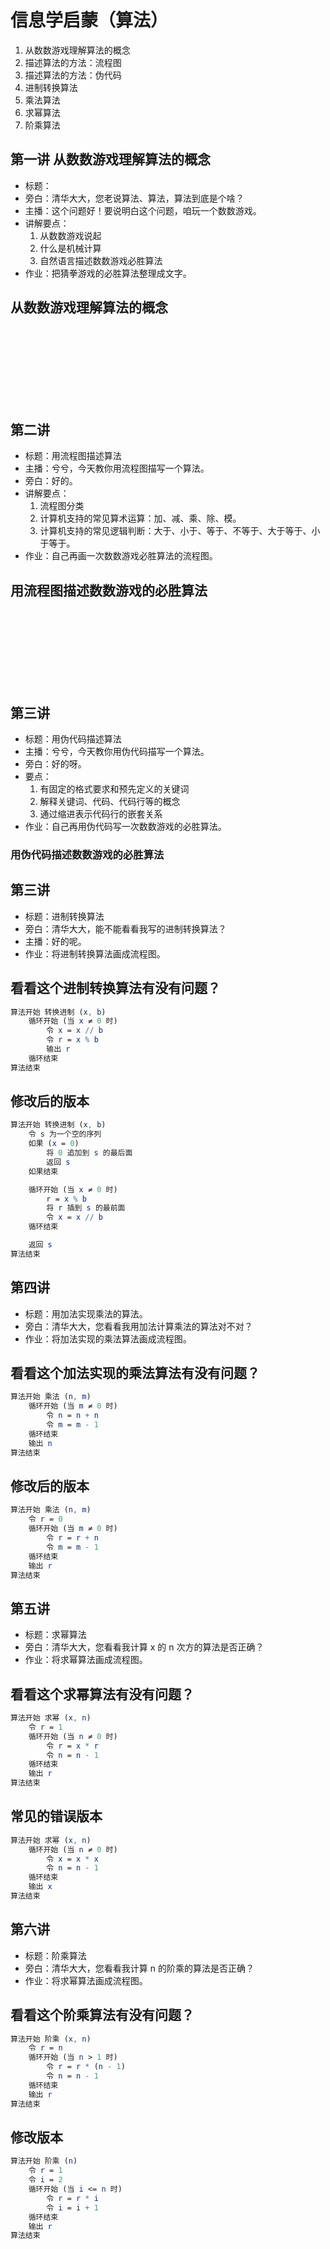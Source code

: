 # 信息学启蒙（算法）

1. 从数数游戏理解算法的概念
1. 描述算法的方法：流程图
1. 描述算法的方法：伪代码
1. 进制转换算法
1. 乘法算法
1. 求幂算法
1. 阶乘算法

		
## 第一讲 从数数游戏理解算法的概念

- 标题：
- 旁白：清华大大，您老说算法、算法，算法到底是个啥？
- 主播：这个问题好！要说明白这个问题，咱玩一个数数游戏。
- 讲解要点：
   1. 从数数游戏说起
   1. 什么是机械计算
   1. 自然语言描述数数游戏必胜算法
- 作业：把猜拳游戏的必胜算法整理成文字。

	
## 从数数游戏理解算法的概念

<br/>
<br/>
<br/>
<br/>
<br/>
<br/>
<br/>

		
## 第二讲

- 标题：用流程图描述算法
- 主播：兮兮，今天教你用流程图描写一个算法。
- 旁白：好的。
- 讲解要点：
   1. 流程图分类
   1. 计算机支持的常见算术运算：加、减、乘、除、模。
   1. 计算机支持的常见逻辑判断：大于、小于、等于、不等于、大于等于、小于等于。
- 作业：自己再画一次数数游戏必胜算法的流程图。

	
## 用流程图描述数数游戏的必胜算法

<br/>
<br/>
<br/>
<br/>
<br/>
<br/>
<br/>

		
## 第三讲

- 标题：用伪代码描述算法
- 主播：兮兮，今天教你用伪代码描写一个算法。
- 旁白：好的呀。
- 要点：
   1. 有固定的格式要求和预先定义的关键词
   1. 解释关键词、代码、代码行等的概念
   1. 通过缩进表示代码行的嵌套关系
- 作业：自己再用伪代码写一次数数游戏的必胜算法。

	
### 用伪代码描述数数游戏的必胜算法

		
## 第三讲

- 标题：进制转换算法
- 旁白：清华大大，能不能看看我写的进制转换算法？
- 主播：好的呢。
- 作业：将进制转换算法画成流程图。

	
## 看看这个进制转换算法有没有问题？

```mathematica
算法开始 转换进制 (x, b)
    循环开始 (当 x ≠ 0 时)
        令 x = x // b
        令 r = x % b
        输出 r
    循环结束
算法结束
```

	
## 修改后的版本

```mathematica
算法开始 转换进制 (x, b)
    令 s 为一个空的序列
    如果 (x = 0)
        将 0 追加到 s 的最后面
        返回 s
    如果结束

    循环开始 (当 x ≠ 0 时)
        r = x % b
        将 r 插到 s 的最前面
        令 x = x // b
    循环结束

    返回 s
算法结束
```

		
## 第四讲

- 标题：用加法实现乘法的算法。
- 旁白：清华大大，您看看我用加法计算乘法的算法对不对？
- 作业：将加法实现的乘法算法画成流程图。

	
## 看看这个加法实现的乘法算法有没有问题？

```mathematica
算法开始 乘法 (n, m)
    循环开始 (当 m ≠ 0 时)
        令 n = n + n
        令 m = m - 1
    循环结束
    输出 n
算法结束
```

	
## 修改后的版本

```mathematica
算法开始 乘法 (n, m)
    令 r = 0
    循环开始 (当 m ≠ 0 时)
        令 r = r + n
        令 m = m - 1
    循环结束
    输出 r
算法结束
```

		
## 第五讲

- 标题：求幂算法
- 旁白：清华大大，您看看我计算 x 的 n 次方的算法是否正确？
- 作业：将求幂算法画成流程图。

	
## 看看这个求幂算法有没有问题？

```mathematica
算法开始 求幂 (x, n)
    令 r = 1
    循环开始 (当 n ≠ 0 时)
        令 r = x * r
        令 n = n - 1
    循环结束
    输出 r
算法结束
```

	
## 常见的错误版本

```mathematica
算法开始 求幂 (x, n)
    循环开始 (当 n ≠ 0 时)
        令 x = x * x
        令 n = n - 1
    循环结束
    输出 x
算法结束
```

		
## 第六讲

- 标题：阶乘算法
- 旁白：清华大大，您看看我计算 n 的阶乘的算法是否正确？
- 作业：将求幂算法画成流程图。

	
## 看看这个阶乘算法有没有问题？

```mathematica
算法开始 阶乘 (x, n)
    令 r = n
    循环开始 (当 n > 1 时)
        令 r = r * (n - 1)
        令 n = n - 1
    循环结束
    输出 r
算法结束
```

	
## 修改版本

```mathematica
算法开始 阶乘 (n)
    令 r = 1
    令 i = 2
    循环开始 (当 i <= n 时)
        令 r = r * i
        令 i = i + 1
    循环结束
    输出 r
算法结束
```

